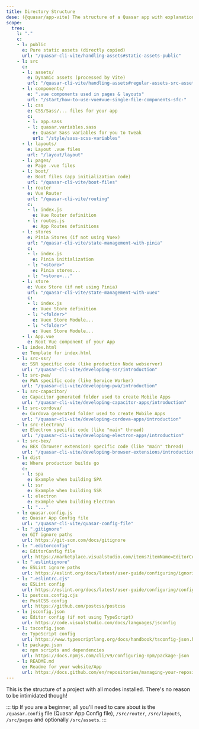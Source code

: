 ```yaml
---
title: Directory Structure
dese: (@quasar/app-vite) The structure of a Quasar app with explanations for each folder and file.
scope:
  tree:
    l: "."
    c:
    - l: public
      e: Pure static assets (directly copied)
      url: "/quasar-cli-vite/handling-assets#static-assets-public"
    - l: src
      c:
      - l: assets/
        e: Dynamic assets (processed by Vite)
        url: "/quasar-cli-vite/handling-assets#regular-assets-src-assets"
      - l: components/
        e: ".vue components used in pages & layouts"
        url: "/start/how-to-use-vue#vue-single-file-components-sfc-"
      - l: css
        e: CSS/Sass/... files for your app
        c:
        - l: app.sass
        - l: quasar.variables.sass
          e: Quasar Sass variables for you to tweak
          url: "/style/sass-scss-variables"
      - l: layouts/
        e: Layout .vue files
        url: "/layout/layout"
      - l: pages/
        e: Page .vue files
      - l: boot/
        e: Boot files (app initialization code)
        url: "/quasar-cli-vite/boot-files"
      - l: router
        e: Vue Router
        url: "/quasar-cli-vite/routing"
        c:
        - l: index.js
          e: Vue Router definition
        - l: routes.js
          e: App Routes definitions
      - l: stores
        e: Pinia Stores (if not using Vuex)
        url: "/quasar-cli-vite/state-management-with-pinia"
        c:
        - l: index.js
          e: Pinia initialization
        - l: "<store>"
          e: Pinia stores...
        - l: "<store>..."
      - l: store
        e: Vuex Store (if not using Pinia)
        url: "/quasar-cli-vite/state-management-with-vuex"
        c:
        - l: index.js
          e: Vuex Store definition
        - l: "<folder>"
          e: Vuex Store Module...
        - l: "<folder>"
          e: Vuex Store Module...
      - l: App.vue
        e: Root Vue component of your App
    - l: index.html
      e: Template for index.html
    - l: src-ssr/
      e: SSR specific code (like production Node webserver)
      url: "/quasar-cli-vite/developing-ssr/introduction"
    - l: src-pwa/
      e: PWA specific code (like Service Worker)
      url: "/quasar-cli-vite/developing-pwa/introduction"
    - l: src-capacitor/
      e: Capacitor generated folder used to create Mobile Apps
      url: "/quasar-cli-vite/developing-capacitor-apps/introduction"
    - l: src-cordova/
      e: Cordova generated folder used to create Mobile Apps
      url: "/quasar-cli-vite/developing-cordova-apps/introduction"
    - l: src-electron/
      e: Electron specific code (like "main" thread)
      url: "/quasar-cli-vite/developing-electron-apps/introduction"
    - l: src-bex/
      e: BEX (browser extension) specific code (like "main" thread)
      url: "/quasar-cli-vite/developing-browser-extensions/introduction"
    - l: dist
      e: Where production builds go
      c:
      - l: spa
        e: Example when building SPA
      - l: ssr
        e: Example when building SSR
      - l: electron
        e: Example when building Electron
      - l: "..."
    - l: quasar.config.js
      e: Quasar App Config file
      url: "/quasar-cli-vite/quasar-config-file"
    - l: ".gitignore"
      e: GIT ignore paths
      url: https://git-scm.com/docs/gitignore
    - l: ".editorconfig"
      e: EditorConfig file
      url: https://marketplace.visualstudio.com/items?itemName=EditorConfig.EditorConfig
    - l: ".eslintignore"
      e: ESLint ignore paths
      url: https://eslint.org/docs/latest/user-guide/configuring/ignoring-code#the-eslintignore-file
    - l: ".eslintrc.cjs"
      e: ESLint config
      url: https://eslint.org/docs/latest/user-guide/configuring/configuration-files#using-configuration-files
    - l: postcss.config.cjs
      e: PostCSS config
      url: https://github.com/postcss/postcss
    - l: jsconfig.json
      e: Editor config (if not using TypeScript)
      url: https://code.visualstudio.com/docs/languages/jsconfig
    - l: tsconfig.json
      e: TypeScript config
      url: https://www.typescriptlang.org/docs/handbook/tsconfig-json.html
    - l: package.json
      e: npm scripts and dependencies
      url: https://docs.npmjs.com/cli/v9/configuring-npm/package-json
    - l: README.md
      e: Readme for your website/App
      url: https://docs.github.com/en/repositories/managing-your-repositorys-settings-and-features/customizing-your-repository/about-readmes
---
```

This is the structure of a project with all modes installed. There's no reason to be intimidated though!

::: tip
If you are a beginner, all you'll need to care about is the `/quasar.config` file (Quasar App Config file), `/src/router`, `/src/layouts`, `/src/pages` and optionally `/src/assets`.
:::

<doc-tree :def="scope.tree" />
